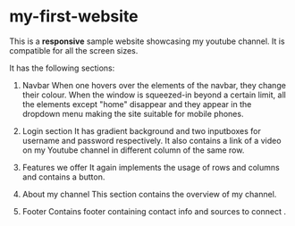 # my-first-website

This is a **responsive** sample website showcasing my youtube channel. It is compatible for all the screen sizes.

It has the following sections:
1. Navbar
    When one hovers over the elements of the navbar, they change their colour.
    When the window is squeezed-in beyond a certain limit, all the elements except "home" disappear and they appear in the dropdown menu making the site suitable       for mobile phones.
    
2. Login section
    It has gradient background and two inputboxes for username and password respectively. It also contains a link of a video on my Youtube channel in different         column of the same row.
    
3. Features we offer
    It again implements the usage of rows and columns and contains a button.
    
4. About my channel
    This section contains the overview of my channel.
    
5. Footer
    Contains footer containing contact info and sources to connect      .
